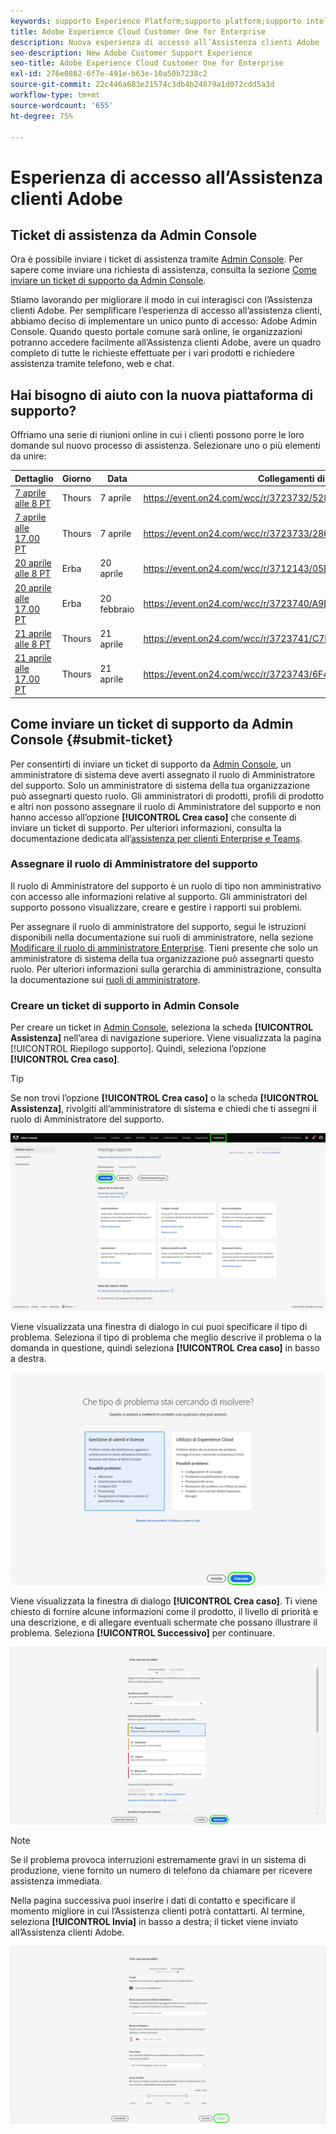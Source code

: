```yaml
---
keywords: supporto Experience Platform;supporto platform;supporto intelligent services; supporto IA analisi clienti; supporto IA attribuzione; supporto rtcdp; inviare ticket di supporto; supporto clienti
title: Adobe Experience Cloud Customer One for Enterprise
description: Nuova esperienza di accesso all’Assistenza clienti Adobe
seo-description: New Adobe Customer Support Experience
seo-title: Adobe Experience Cloud Customer One for Enterprise
exl-id: 276e0862-6f7e-491e-b63e-10a50b7238c2
source-git-commit: 22c446a683e21574c3db4b24879a1d072cdd5a3d
workflow-type: tm+mt
source-wordcount: '655'
ht-degree: 75%

---
```


# Esperienza di accesso all’Assistenza clienti Adobe

## Ticket di assistenza da Admin Console

Ora è possibile inviare i ticket di assistenza tramite [Admin Console](https://adminconsole.adobe.com/). Per sapere come inviare una richiesta di assistenza, consulta la sezione [Come inviare un ticket di supporto da Admin Console](#submit-ticket).

Stiamo lavorando per migliorare il modo in cui interagisci con l’Assistenza clienti Adobe. Per semplificare l’esperienza di accesso all’assistenza clienti, abbiamo deciso di implementare un unico punto di accesso: Adobe Admin Console. Quando questo portale comune sarà online, le organizzazioni potranno accedere facilmente all’Assistenza clienti Adobe, avere un quadro completo di tutte le richieste effettuate per i vari prodotti e richiedere assistenza tramite telefono, web e chat.

## Hai bisogno di aiuto con la nuova piattaforma di supporto?

Offriamo una serie di riunioni online in cui i clienti possono porre le loro domande sul nuovo processo di assistenza. Selezionare uno o più elementi da unire:

| Dettaglio | Giorno | Data | Collegamenti di registrazione |
|--- |--- |--- |--- |
| [7 aprile alle 8 PT](https://event.on24.com/wcc/r/3723732/5288A3B031AD858BF241EB0C0057CD85) | Thours | 7 aprile | <https://event.on24.com/wcc/r/3723732/5288A3B031AD858BF241EB0C0057CD85> |
| [7 aprile alle 17.00 PT](https://event.on24.com/wcc/r/3723733/286EFEA9E8D9B6BB49464862F5414B8C) | Thours | 7 aprile | <https://event.on24.com/wcc/r/3723733/286EFEA9E8D9B6BB49464862F5414B8C> |
| [20 aprile alle 8 PT](https://event.on24.com/wcc/r/3712143/05DAF046E4BB864E7C313B056ADE4EB2) | Erba | 20 aprile | <https://event.on24.com/wcc/r/3712143/05DAF046E4BB864E7C313B056ADE4EB2> |
| [20 aprile alle 17.00 PT](https://event.on24.com/wcc/r/3723740/A9EDA45FA61D3FFC4BF713419B677F16) | Erba | 20 febbraio | <https://event.on24.com/wcc/r/3723740/A9EDA45FA61D3FFC4BF713419B677F16> |
| [21 aprile alle 8 PT](https://event.on24.com/wcc/r/3723741/C7EBCD38583D4D7AFCBD56029EB17C98) | Thours | 21 aprile | <https://event.on24.com/wcc/r/3723741/C7EBCD38583D4D7AFCBD56029EB17C98> |
| [21 aprile alle 17.00 PT](https://event.on24.com/wcc/r/3723743/6F41ED2648A621F1419A56F0A52F4446) | Thours | 21 aprile | <https://event.on24.com/wcc/r/3723743/6F41ED2648A621F1419A56F0A52F4446> |

## Come inviare un ticket di supporto da Admin Console {#submit-ticket}

Per consentirti di inviare un ticket di supporto da [Admin Console](https://adminconsole.adobe.com/), un amministratore di sistema deve averti assegnato il ruolo di Amministratore del supporto. Solo un amministratore di sistema della tua organizzazione può assegnarti questo ruolo. Gli amministratori di prodotti, profili di prodotto e altri non possono assegnare il ruolo di Amministratore del supporto e non hanno accesso all’opzione **[!UICONTROL Crea caso]** che consente di inviare un ticket di supporto. Per ulteriori informazioni, consulta la documentazione dedicata all’[assistenza per clienti Enterprise e Teams](https://helpx.adobe.com/it/enterprise/using/support-and-expert-services.html).

### Assegnare il ruolo di Amministratore del supporto

Il ruolo di Amministratore del supporto è un ruolo di tipo non amministrativo con accesso alle informazioni relative al supporto. Gli amministratori del supporto possono visualizzare, creare e gestire i rapporti sui problemi.

Per assegnare il ruolo di amministratore del supporto, segui le istruzioni disponibili nella documentazione sui ruoli di amministratore, nella sezione [Modificare il ruolo di amministratore Enterprise](https://helpx.adobe.com/it/enterprise/using/admin-roles.html#add-admin-teams). Tieni presente che solo un amministratore di sistema della tua organizzazione può assegnarti questo ruolo. Per ulteriori informazioni sulla gerarchia di amministrazione, consulta la documentazione sui [ruoli di amministratore](https://helpx.adobe.com/it/enterprise/admin-guide.html/enterprise/using/admin-roles.ug.html).

### Creare un ticket di supporto in Admin Console

Per creare un ticket in [Admin Console](https://adminconsole.adobe.com/), seleziona la scheda **[!UICONTROL Assistenza]** nell’area di navigazione superiore. Viene visualizzata la pagina [!UICONTROL Riepilogo supporto]. Quindi, seleziona l’opzione **[!UICONTROL Crea caso]**.

>[!TIP]
>
> Se non trovi l’opzione **[!UICONTROL Crea caso]** o la scheda **[!UICONTROL Assistenza]**, rivolgiti all’amministratore di sistema e chiedi che ti assegni il ruolo di Amministratore del supporto.

![Scheda Assistenza in Admin Console](./assets/Support.png)

Viene visualizzata una finestra di dialogo in cui puoi specificare il tipo di problema. Seleziona il tipo di problema che meglio descrive il problema o la domanda in questione, quindi seleziona **[!UICONTROL Crea caso]** in basso a destra.

![Selezionare il tipo di problema](./assets/select-case-type.png)

Viene visualizzata la finestra di dialogo **[!UICONTROL Crea caso]**. Ti viene chiesto di fornire alcune informazioni come il prodotto, il livello di priorità e una descrizione, e di allegare eventuali schermate che possano illustrare il problema. Seleziona **[!UICONTROL Successivo]** per continuare.

![Crea caso](./assets/create_case.png)

>[!NOTE]
>
> Se il problema provoca interruzioni estremamente gravi in un sistema di produzione, viene fornito un numero di telefono da chiamare per ricevere assistenza immediata.

Nella pagina successiva puoi inserire i dati di contatto e specificare il momento migliore in cui l’Assistenza clienti potrà contattarti. Al termine, seleziona **[!UICONTROL Invia]** in basso a destra; il ticket viene inviato all’Assistenza clienti Adobe.

![Inviare il ticket](./assets/submit_case.png)

<!--

## What About the Legacy Systems?

New Tickets/Cases will no longer be able to be submitted in legacy systems as of May 11th.  The [Admin Console](https://adminconsole.adobe.com/) will be used to submit new tickets/cases.

### Existing Tickets/Cases

* Between May 11th and May 20th the legacy systems will remain available to work existing tickets/cases to completion.
* Beginning May 20th the support team will migrate remaining open cases from the legacy systems to the new support experience.  You will receive an email notification regarding how to contact support to continue to work these cases.
-->
